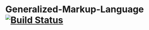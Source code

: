 # Generalized-Markup-Language [![Build Status](http://34.68.27.8:8080/buildStatus/icon?job=GML%2Frefactoring)](http://34.68.27.8:8080/job/GML/job/refactoring/)
